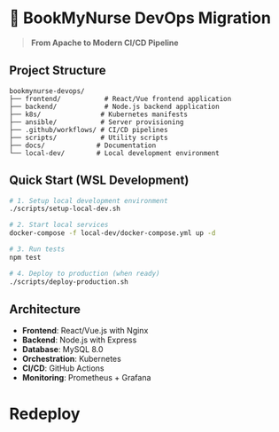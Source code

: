 # 🚀 BookMyNurse DevOps Migration

> **From Apache to Modern CI/CD Pipeline**

## Project Structure
```
bookmynurse-devops/
├── frontend/           # React/Vue frontend application
├── backend/            # Node.js backend application
├── k8s/               # Kubernetes manifests
├── ansible/           # Server provisioning
├── .github/workflows/ # CI/CD pipelines
├── scripts/           # Utility scripts
├── docs/             # Documentation
└── local-dev/        # Local development environment
```

## Quick Start (WSL Development)
```bash
# 1. Setup local development environment
./scripts/setup-local-dev.sh

# 2. Start local services
docker-compose -f local-dev/docker-compose.yml up -d

# 3. Run tests
npm test

# 4. Deploy to production (when ready)
./scripts/deploy-production.sh
```

## Architecture
- **Frontend**: React/Vue.js with Nginx
- **Backend**: Node.js with Express
- **Database**: MySQL 8.0
- **Orchestration**: Kubernetes
- **CI/CD**: GitHub Actions
- **Monitoring**: Prometheus + Grafana
# Redeploy

